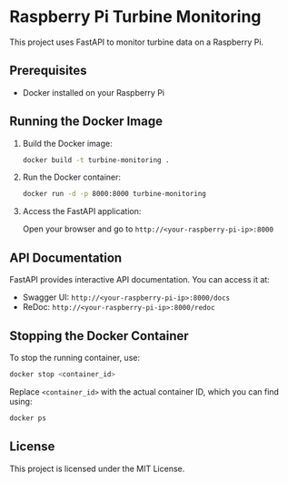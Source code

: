# Raspberry Pi Turbine Monitoring

This project uses FastAPI to monitor turbine data on a Raspberry Pi.

## Prerequisites

- Docker installed on your Raspberry Pi

## Running the Docker Image

1. Build the Docker image:

    ```sh
    docker build -t turbine-monitoring .
    ```

2. Run the Docker container:

    ```sh
    docker run -d -p 8000:8000 turbine-monitoring
    ```

3. Access the FastAPI application:

    Open your browser and go to `http://<your-raspberry-pi-ip>:8000`

## API Documentation

FastAPI provides interactive API documentation. You can access it at:

- Swagger UI: `http://<your-raspberry-pi-ip>:8000/docs`
- ReDoc: `http://<your-raspberry-pi-ip>:8000/redoc`

## Stopping the Docker Container

To stop the running container, use:

```sh
docker stop <container_id>
```

Replace `<container_id>` with the actual container ID, which you can find using:

```sh
docker ps
```

## License

This project is licensed under the MIT License.